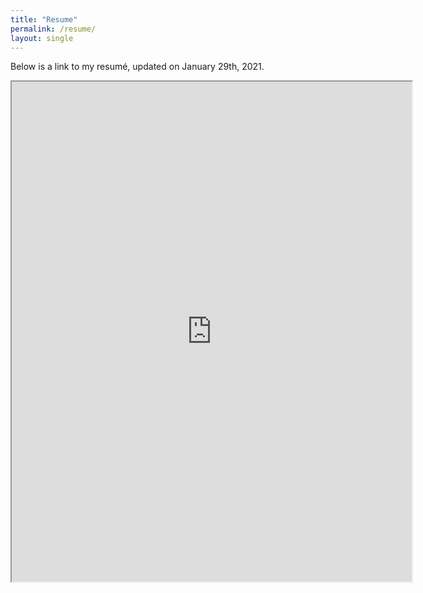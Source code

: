 ```yaml
---
title: "Resume"
permalink: /resume/
layout: single
---
```


Below is a link to my resumé, updated on January 29th, 2021. 


<iframe src="https://drive.google.com/file/d/1RrYTaCpMVZzspq8kbC1dJdhwk6vXqnkP/preview" width="640" height="800"></iframe>